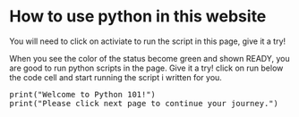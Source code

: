 # How to use python in this website

You will need to click on activiate to run the script in this page, give it a try!
<script type="text/x-thebe-config"> 
  {
      requestKernel: true,
      mountActivateWidget: true,
      mountStatusWidget: true,
      binderOptions: {
      repo: "binder-examples/requirements",
      },
  }
</script>

<script src="https://unpkg.com/thebe@latest/lib/index.js"></script>

<div class="thebe-activate"></div>
<div class="thebe-status"></div>

When you see the color of the status become green and shown READY, you are good to run python scripts in the page. Give it a try! click on run below the code cell and start running the script i written for you.

<pre data-executable="true" data-language="python">
print("Welcome to Python 101!")
print("Please click next page to continue your journey.")
</pre>